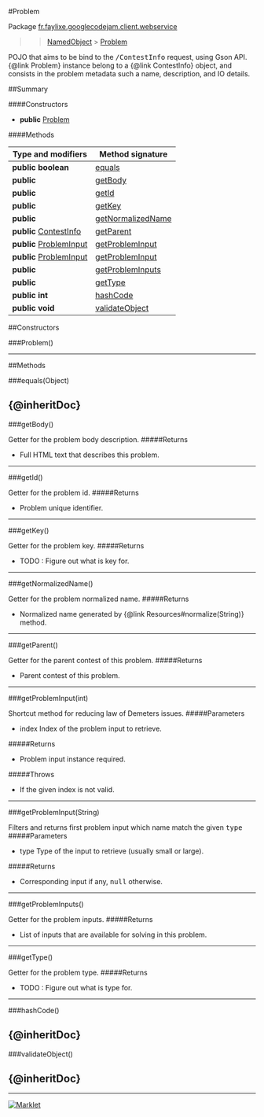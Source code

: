 #Problem

Package [fr.faylixe.googlecodejam.client.webservice](README.md)<br>
>  > [NamedObject](common/NamedObject.md) > [Problem](Problem.md)

<p>POJO that aims to be bind to the <tt>/ContestInfo</tt>
 request, using Gson API. {@link Problem} instance belong
 to a {@link ContestInfo} object, and consists in the problem
 metadata such a name, description, and IO details.</p>

##Summary

####Constructors

* **public** [Problem](#problem)

####Methods

Type and modifiers | Method signature
 --- | --- 
**public** **boolean** | [equals](#equalsobject)
**public**  | [getBody](#getbody)
**public**  | [getId](#getid)
**public**  | [getKey](#getkey)
**public**  | [getNormalizedName](#getnormalizedname)
**public** [ContestInfo](ContestInfo.md) | [getParent](#getparent)
**public** [ProblemInput](ProblemInput.md) | [getProblemInput](#getprobleminputint)
**public** [ProblemInput](ProblemInput.md) | [getProblemInput](#getprobleminputstring)
**public**  | [getProblemInputs](#getprobleminputs)
**public**  | [getType](#gettype)
**public** **int** | [hashCode](#hashcode)
**public** **void** | [validateObject](#validateobject)


##Constructors

###Problem()



---

##Methods

###equals(Object)


{@inheritDoc}
---
###getBody()


Getter for the problem body description.
#####Returns


* Full HTML text that describes this problem.

---
###getId()


Getter for the problem id.
#####Returns


* Problem unique identifier.

---
###getKey()


Getter for the problem key.
#####Returns


* TODO : Figure out what is key for.

---
###getNormalizedName()


Getter for the problem normalized name.
#####Returns


* Normalized name generated by {@link Resources#normalize(String)} method.

---
###getParent()


Getter for the parent contest of this problem.
#####Returns


* Parent contest of this problem.

---
###getProblemInput(int)


Shortcut method for reducing law of Demeters issues.
#####Parameters


* index Index of the problem input to retrieve.

#####Returns


* Problem input instance required.

#####Throws

*  If the given index is not valid.

---
###getProblemInput(String)


Filters and returns first problem input which name
 match the given <tt>type</tt>
#####Parameters


* type Type of the input to retrieve (usually small or large).

#####Returns


* Corresponding input if any, <tt>null</tt> otherwise.

---
###getProblemInputs()


Getter for the problem inputs.
#####Returns


* List of inputs that are available for solving in this problem.

---
###getType()


Getter for the problem type.
#####Returns


* TODO : Figure out what is type for.

---
###hashCode()


{@inheritDoc}
---
###validateObject()


{@inheritDoc}
---
---
[![Marklet](https://img.shields.io/badge/Generated%20by-Marklet-green.svg)](https://github.com/Faylixe/marklet)